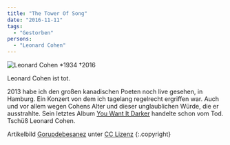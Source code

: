 ```yaml
---
title: "The Tower Of Song"
date: "2016-11-11"
tags:
  - "Gestorben"
persons:
  - "Leonard Cohen"
---
```


![Leonard Cohen *1934 †2016](/images/95D2AE3B-194E-401F-BA84-53A2406ABD44-693x1024.jpeg)

Leonard Cohen ist tot.

2013 habe ich den großen kanadischen Poeten noch live gesehen, in Hamburg. Ein Konzert von dem ich tagelang regelrecht ergriffen war. Auch und vor allem wegen Cohens Alter und dieser unglaublichen Würde, die er ausstrahlte. Sein letztes Album [You Want It Darker](https://open.spotify.com/album/3jeTB3j3QmUs8SPIVleHtU) handelte schon vom Tod. Tschüß Leonard Cohen.

Artikelbild [Gorupdebesanez](https://commons.m.wikimedia.org/wiki/File:Leonard_Cohen,_1988_01.jpg#mw-jump-to-license) unter [CC Lizenz](https://creativecommons.org/licenses/by-sa/3.0/deed.en) {:.copyright}
